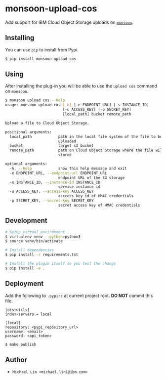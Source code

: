 # monsoon-upload-cos

Add support for IBM Cloud Object Storage uploads on [`monsoon`](https://github.ibm.com/apset/monsoon).

## Installing

You can use `pip` to install from Pypi.

```sh
$ pip install monsoon-upload-cos
```

## Using

After installing the plug-in you will be able to use the `upload cos`
command on `monsoon`.

```sh
$ monsoon upload cos --help
usage: monsoon upload cos [-h] [-e ENDPOINT_URL] [-s INSTANCE_ID]
                          [-u ACCESS_KEY] [-p SECRET_KEY]
                          [local_path] bucket remote_path

Upload a file to Cloud Object Storage.

positional arguments:
  local_path            path in the local file system of the file to be
                        uploaded
  bucket                target s3 bucket
  remote_path           path on Cloud Object Storage where the file will be
                        stored

optional arguments:
  -h, --help            show this help message and exit
  -e ENDPOINT_URL, --endpoint-url ENDPOINT_URL
                        endpoint URL of the S3 storage
  -s INSTANCE_ID, --instance-id INSTANCE_ID
                        service instance id
  -u ACCESS_KEY, --access-key ACCESS_KEY
                        acccess key id of HMAC credentials
  -p SECRET_KEY, --secret-key SECRET_KEY
                        secret access key of HMAC credentials
```

## Development

```sh
# Setup virtual environment
$ virtualenv venv --python=python3
$ source venv/bin/activate

# Install dependencies
$ pip install -r requirements.txt

# Install the plugin itself so you test the change
$ pip install -e .
```

## Deployment

Add the following to `.pypirc` at current project root. **DO NOT** commit this file.

```
[distutils]
index-servers = local

[local]
repository: <pypi_repository_url>
username: <email>
password: <api_token>
```

```sh
$ make publish
```

## Author

- `Michael Lin <michael.lin1@ibm.com>`

